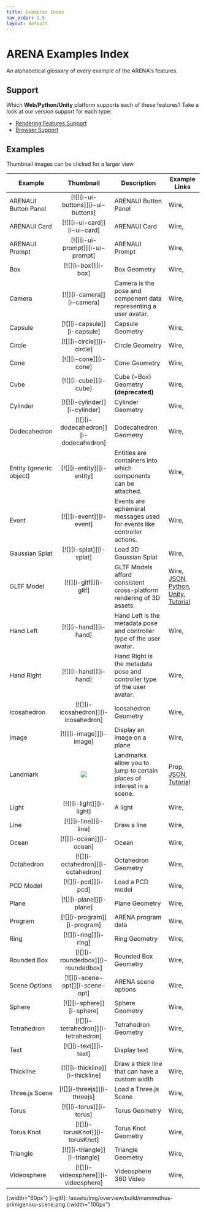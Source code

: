 ```yaml
---
title: Examples Index
nav_order: 1.5
layout: default
---
```


# ARENA Examples Index

An alphabetical glossary of every example of the ARENA's features.

## Support

Which **Web/Python/Unity** platform supports each of these features? Take a look at our version support for each type:

- [Rendering Features Support](/content/schemas/render-support)
- [Browser Support](/content/xr/requirements.html#supported-platforms)

## Examples

Thumbnail images can be clicked for a larger view.

| Example                 |               Thumbnail               | Description                                                             | Example Links                                                               |
| ----------------------- | :-----------------------------------: | ----------------------------------------------------------------------- | --------------------------------------------------------------------------- |
| ARENAUI Button Panel    |   [![][i-ui-buttons]][i-ui-buttons]   | ARENAUI Button Panel                                                    | Wire,                                                                       |
| ARENAUI Card            |      [![][i-ui-card]][i-ui-card]      | ARENAUI Card                                                            | Wire,                                                                       |
| ARENAUI Prompt          |    [![][i-ui-prompt]][i-ui-prompt]    | ARENAUI Prompt                                                          | Wire,                                                                       |
| Box                     |          [![][i-box]][i-box]          | Box Geometry                                                            | Wire,                                                                       |
| Camera                  |       [![][i-camera]][i-camera]       | Camera is the pose and component data representing a user avatar.       | Wire,                                                                       |
| Capsule                 |      [![][i-capsule]][i-capsule]      | Capsule Geometry                                                        | Wire,                                                                       |
| Circle                  |       [![][i-circle]][i-circle]       | Circle Geometry                                                         | Wire,                                                                       |
| Cone                    |         [![][i-cone]][i-cone]         | Cone Geometry                                                           | Wire,                                                                       |
| Cube                    |         [![][i-cube]][i-cube]         | Cube (=Box) Geometry **(deprecated)**                                   | Wire,                                                                       |
| Cylinder                |     [![][i-cylinder]][i-cylinder]     | Cylinder Geometry                                                       | Wire,                                                                       |
| Dodecahedron            | [![][i-dodecahedron]][i-dodecahedron] | Dodecahedron Geometry                                                   | Wire,                                                                       |
| Entity (generic object) |       [![][i-entity]][i-entity]       | Entities are containers into which components can be attached.          | Wire,                                                                       |
| Event                   |        [![][i-event]][i-event]        | Events are ephemeral messages used for events like controller actions.  | Wire,                                                                       |
| Gaussian Splat          |        [![][i-splat]][i-splat]        | Load 3D Gaussian Splat                                                  | Wire,                                                                       |
| GLTF Model              |         [![][i-gltf]][i-gltf]         | GLTF Models afford consistent cross-platform rendering of 3D assets.    | Wire, [JSON][j-gltf], [Python][p-gltf], [Unity][u-gltf], [Tutorial][t-gltf] |
| Hand Left               |         [![][i-hand]][i-hand]         | Hand Left is the metadata pose and controller type of the user avatar.  | Wire,                                                                       |
| Hand Right              |         [![][i-hand]][i-hand]         | Hand Right is the metadata pose and controller type of the user avatar. | Wire,                                                                       |
| Icosahedron             |  [![][i-icosahedron]][i-icosahedron]  | Icosahedron Geometry                                                    | Wire,                                                                       |
| Image                   |        [![][i-image]][i-image]        | Display an image on a plane                                             | Wire,                                                                       |
| Landmark                |     [![][i-landmark]][i-landmark]     | Landmarks allow you to jump to certain places of interest in a scene.   | Prop, [JSON][j-landmark], [Tutorial][t-landmark]                            |
| Light                   |        [![][i-light]][i-light]        | A light                                                                 | Wire,                                                                       |
| Line                    |         [![][i-line]][i-line]         | Draw a line                                                             | Wire,                                                                       |
| Ocean                   |        [![][i-ocean]][i-ocean]        | Ocean                                                                   | Wire,                                                                       |
| Octahedron              |   [![][i-octahedron]][i-octahedron]   | Octahedron Geometry                                                     | Wire,                                                                       |
| PCD Model               |          [![][i-pcd]][i-pcd]          | Load a PCD model                                                        | Wire,                                                                       |
| Plane                   |        [![][i-plane]][i-plane]        | Plane Geometry                                                          | Wire,                                                                       |
| Program                 |      [![][i-program]][i-program]      | ARENA program data                                                      | Wire,                                                                       |
| Ring                    |         [![][i-ring]][i-ring]         | Ring Geometry                                                           | Wire,                                                                       |
| Rounded Box             |   [![][i-roundedbox]][i-roundedbox]   | Rounded Box Geometry                                                    | Wire,                                                                       |
| Scene Options           |    [![][i-scene-opt]][i-scene-opt]    | ARENA scene options                                                     | Wire,                                                                       |
| Sphere                  |       [![][i-sphere]][i-sphere]       | Sphere Geometry                                                         | Wire,                                                                       |
| Tetrahedron             |  [![][i-tetrahedron]][i-tetrahedron]  | Tetrahedron Geometry                                                    | Wire,                                                                       |
| Text                    |         [![][i-text]][i-text]         | Display text                                                            | Wire,                                                                       |
| Thickline               |    [![][i-thickline]][i-thickline]    | Draw a thick line that can have a custom width                          | Wire,                                                                       |
| Three.js Scene          |      [![][i-threejs]][i-threejs]      | Load a Three.js Scene                                                   | Wire,                                                                       |
| Torus                   |        [![][i-torus]][i-torus]        | Torus Geometry                                                          | Wire,                                                                       |
| Torus Knot              |    [![][i-torusKnot]][i-torusKnot]    | Torus Knot Geometry                                                     | Wire,                                                                       |
| Triangle                |     [![][i-triangle]][i-triangle]     | Triangle Geometry                                                       | Wire,                                                                       |
| Videosphere             |  [![][i-videosphere]][i-videosphere]  | Videosphere 360 Video                                                   | Wire,                                                                       |

<!-- image links-->

[i-landmark]: /assets/img/overview/build/landmark-list.png
{:width="60px"}
[i-gltf]: /assets/img/overview/build/mammuthus-primigenius-scene.png
{:width="100px"}

<!-- json links-->

[j-landmark]: /content/schemas/message/landmark
[j-gltf]: /content/schemas/message/gltf

<!-- python links-->

[p-gltf]: /content/python/objects#gltf

<!-- tutorial links-->

[t-landmark]: /content/overview/build#add-landmarks
[t-gltf]: /content/overview/build#add-new-objects

<!-- unity links-->

[u-gltf]: /content/unity/editor#exporting-unity-objects-as-gltf
